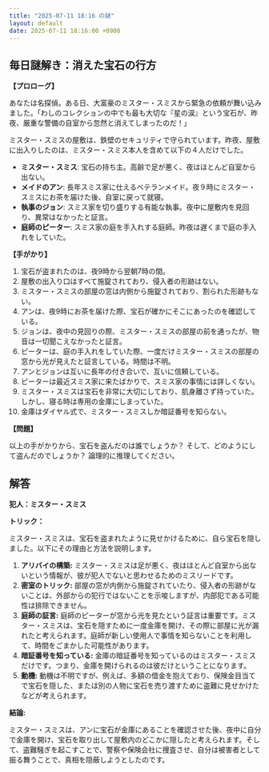 ```yaml
---
title: "2025-07-11 18:16 の謎"
layout: default
date: 2025-07-11 18:16:00 +0900
---
```

## 毎日謎解き：消えた宝石の行方

**【プロローグ】**

あなたは名探偵。ある日、大富豪のミスター・スミスから緊急の依頼が舞い込みました。「わしのコレクションの中でも最も大切な『星の涙』という宝石が、昨夜、厳重な警備の自室から忽然と消えてしまったのだ！」

ミスター・スミスの屋敷は、鉄壁のセキュリティで守られています。昨夜、屋敷に出入りしたのは、ミスター・スミス本人を含めて以下の４人だけでした。

*   **ミスター・スミス**: 宝石の持ち主。高齢で足が悪く、夜はほとんど自室から出ない。
*   **メイドのアン**: 長年スミス家に仕えるベテランメイド。夜９時にミスター・スミスにお茶を届けた後、自室に戻って就寝。
*   **執事のジョン**: スミス家を切り盛りする有能な執事。夜中に屋敷内を見回り、異常はなかったと証言。
*   **庭師のピーター**: スミス家の庭を手入れする庭師。昨夜は遅くまで庭の手入れをしていた。

**【手がかり】**

1.  宝石が盗まれたのは、夜9時から翌朝7時の間。
2.  屋敷の出入り口はすべて施錠されており、侵入者の形跡はない。
3.  ミスター・スミスの部屋の窓は内側から施錠されており、割られた形跡もない。
4.  アンは、夜9時にお茶を届けた際、宝石が確かにそこにあったのを確認している。
5.  ジョンは、夜中の見回りの際、ミスター・スミスの部屋の前を通ったが、物音は一切聞こえなかったと証言。
6.  ピーターは、庭の手入れをしていた際、一度だけミスター・スミスの部屋の窓から光が見えたと証言している。時間は不明。
7.  アンとジョンは互いに長年の付き合いで、互いに信頼している。
8.  ピーターは最近スミス家に来たばかりで、スミス家の事情には詳しくない。
9.  ミスター・スミスは宝石を非常に大切にしており、肌身離さず持っていた。しかし、寝る時は専用の金庫にしまっていた。
10. 金庫はダイヤル式で、ミスター・スミスしか暗証番号を知らない。

**【問題】**

以上の手がかりから、宝石を盗んだのは誰でしょうか？ そして、どのようにして盗んだのでしょうか？ 論理的に推理してください。

## 解答

**犯人：ミスター・スミス**

**トリック：**

ミスター・スミスは、宝石を盗まれたように見せかけるために、自ら宝石を隠しました。以下にその理由と方法を説明します。

1.  **アリバイの構築:** ミスター・スミスは足が悪く、夜はほとんど自室から出ないという情報が、彼が犯人でないと思わせるためのミスリードです。
2.  **密室のトリック:** 部屋の窓が内側から施錠されていたり、侵入者の形跡がないことは、外部からの犯行ではないことを示唆しますが、内部犯である可能性は排除できません。
3.  **庭師の証言:** 庭師のピーターが窓から光を見たという証言は重要です。ミスター・スミスは、宝石を隠すために一度金庫を開け、その際に部屋に光が漏れたと考えられます。庭師が新しい使用人で事情を知らないことを利用して、時間をごまかした可能性があります。
4.  **暗証番号を知っている:** 金庫の暗証番号を知っているのはミスター・スミスだけです。つまり、金庫を開けられるのは彼だけということになります。
5.  **動機:** 動機は不明ですが、例えば、多額の借金を抱えており、保険金目当てで宝石を隠した、または別の人物に宝石を売り渡すために盗難に見せかけたなどが考えられます。

**結論:**

ミスター・スミスは、アンに宝石が金庫にあることを確認させた後、夜中に自分で金庫を開け、宝石を取り出して屋敷内のどこかに隠したと考えられます。そして、盗難騒ぎを起こすことで、警察や保険会社に捜査させ、自分は被害者として振る舞うことで、真相を隠蔽しようとしたのです。
